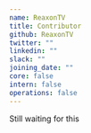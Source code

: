 ```yaml
---
name: ReaxonTV
title: Contributor
github: ReaxonTV
twitter: ""
linkedin: ""
slack: ""
joining_date: ""
core: false
intern: false
operations: false
---
```


Still waiting for this
